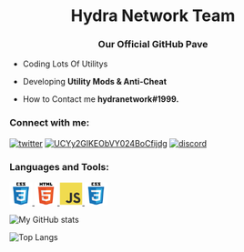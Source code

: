 <h1 align="center">Hydra Network Team</h1>
<h3 align="center">Our Official GitHub Pave</h3>

- Coding Lots Of Utilitys

- Developing **Utility Mods & Anti-Cheat**

- How to Contact me **hydranetwork#1999.**

<h3 align="left">Connect with me:</h3>
<p align="left">
<a href="https://twitter.com/_HydraOnTopp_" target="blank"><img align="center" src="https://cdn.jsdelivr.net/npm/simple-icons@3.0.1/icons/twitter.svg" alt="twitter" height="30" width="40" /></a>
<a href="https://www.youtube.com/channel/HydraOnTopp" target="blank"><img align="center" src="https://cdn.jsdelivr.net/npm/simple-icons@3.0.1/icons/youtube.svg" alt="UCYy2GlKEObVY024BoCfijdg" height="30" width="40" /></a>
<a href="https://discord.gg/hydranetwork#1999" target="blank"><img align="center" src="https://cdn.jsdelivr.net/npm/simple-icons@3.0.1/icons/discord.svg" alt="discord" height="30" width="40" /></a>
</p>

<h3 align="left">Languages and Tools:</h3>
<a href="https://www.w3schools.com/css/" target="_blank"> <img src="https://raw.githubusercontent.com/devicons/devicon/master/icons/css3/css3-original-wordmark.svg" alt="css3" width="40" height="40"/> </a> <a href="https://www.w3.org/html/" target="_blank"> <img src="https://raw.githubusercontent.com/devicons/devicon/master/icons/html5/html5-original-wordmark.svg" alt="html5" width="40" height="40"/> </a> <a href="https://developer.mozilla.org/en-US/docs/Web/JavaScript" target="_blank"> <img src="https://raw.githubusercontent.com/devicons/devicon/master/icons/javascript/javascript-original.svg" alt="javascript" width="40" height="40"/> </a>
<a href="https://www.w3schools.com/css/" target="_blank"> <img src="https://raw.githubusercontent.com/devicons/devicon/master/icons/css3/css3-original-wordmark.svg" alt="css3" width="40" height="40"/> </a>


![My GitHub stats](https://github-readme-stats.vercel.app/api?username=HydraNetworkOfficial&show_icons=true&theme=radical)

![Top Langs](https://github-readme-stats.vercel.app/api/top-langs/?username=HydraNetworkOfficial&layout=compact)

